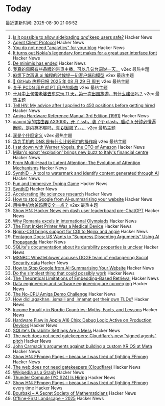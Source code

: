 # Today

最近更新时间: 2025-08-30 21:06:52

--- 
1. [Is it possible to allow sideloading *and* keep users safe?](https://shkspr.mobi/blog/2025/08/is-it-possible-to-allow-sideloading-and-keep-users-safe/) Hacker News
2. [Agent Client Protocol](https://agentclientprotocol.com/overview/introduction) Hacker News
3. [You do not need "analytics" for your blog](https://www.thisdaysportion.com/posts/contra-analytics/) Hacker News
4. [It turns out Nokia's legendary font makes for a great user interface font](https://www.osnews.com/story/143222/it-turns-out-nokias-legendary-font-makes-for-a-great-general-user-interface-font/) Hacker News
5. [De minimis has ended](https://www.washingtonpost.com/business/2025/08/30/de-minimis-tax-canceled-orders-delays/) Hacker News
6. [我真的佩服有些品牌的带货主播，可以几句台词说一天。](https://www.v2ex.com/t/1155939) v2ex 最热主题
7. [麻烦下次再说 ai 编程的时候提一句客户端和模型](https://www.v2ex.com/t/1155936) v2ex 最热主题
8. [🚀 GitHub 热榜日报 2025 年 08 月 29 日 周五](https://www.v2ex.com/t/1155917) v2ex 最热主题
9. [关于 PCDN 用户对 PT 用户的吸血](https://www.v2ex.com/t/1155893) v2ex 最热主题
10. [十月中上旬带老婆去东京玩 11 天，第一次出国旅游，有什么建议吗？](https://www.v2ex.com/t/1155885) v2ex 最热主题
11. [Tell HN: My advice after I applied to 450 positions before getting hired](https://news.ycombinator.com/item?id=45073589) Hacker News
12. [Amiga Hardware Reference Manual 3rd Edition (1991)](https://archive.org/details/amiga-hardware-reference-manual-3rd-edition) Hacker News
13. [xiaomi 家的路由器 AX3000，开了 ssh，装了个 clash，启动 5 分钟必懵逼断网，是内存不够吗，真🪝8️⃣服了。。。](https://www.v2ex.com/t/1155918) v2ex 最热主题
14. [润是个什麽定义](https://www.v2ex.com/t/1155909) v2ex 最热主题
15. [华为手机的 DNS 是有什么比较邪门的操作吗](https://www.v2ex.com/t/1155905) v2ex 最热主题
16. [I sat down with Werner Vogels, the CTO of Amazon](https://everton.xyz/i-sat-down-with-werner-vogels/) Hacker News
17. [Milan's expat 'explosion' brings new buzz to Italy's financial centre](https://www.ft.com/content/f33a01dc-f873-4c62-886f-f69562fb2e46) Hacker News
18. [From Multi-Head to Latent Attention: The Evolution of Attention Mechanisms](https://vinithavn.medium.com/from-multi-head-to-latent-attention-the-evolution-of-attention-mechanisms-64e3c0505f24) Hacker News
19. [SynthID – A tool to watermark and identify content generated through AI](https://deepmind.google/science/synthid/) Hacker News
20. [Fun and Immersive Typing Game](https://keybara.io) Hacker News
21. [SynthID](https://deepmind.google/science/synthid/) Hacker News
22. [Accelerating life sciences research](https://openai.com/index/accelerating-life-sciences-research-with-retro-biosciences/) Hacker News
23. [How to stop Google from AI-summarising your website](https://www.teruza.com/info-hub/how-to-stop-google-from-ai-summarising-your-website) Hacker News
24. [用啥手机给爸妈用安全一点？](https://www.v2ex.com/t/1155914) v2ex 最热主题
25. [Show HN: Hacker News em dash user leaderboard pre-ChatGPT](https://www.gally.net/miscellaneous/hn-em-dash-user-leaderboard.html) Hacker News
26. [Why Romania excels in international Olympiads](https://www.palladiummag.com/2025/08/29/why-romania-excels-in-international-olympiads/) Hacker News
27. [The First Inkjet Printer Was a Medical Device](https://spectrum.ieee.org/rune-elmqvist) Hacker News
28. [Nginx-CGI brings support for CGI to Nginx and angie](https://github.com/pjincz/nginx-cgi) Hacker News
29. [Pentagon Docs: US Wants to "Suppress Dissenting Arguments" Using AI Propaganda](https://theintercept.com/2025/08/25/pentagon-military-ai-propaganda-influence/) Hacker News
30. [SQLite's documentation about its durability properties is unclear](https://www.agwa.name/blog/post/sqlite_durability) Hacker News
31. [MSNBC: Whistleblower accuses DOGE team of endangering Social Security data](https://whistleblower.org/in-the-news/msnbc-whistleblower-accuses-doge-team-of-endangering-critical-social-security-data/) Hacker News
32. [How to Stop Google from AI-Summarising Your Website](https://www.teruza.com/info-hub/how-to-stop-google-from-ai-summarising-your-website) Hacker News
33. [Do the simplest thing that could possibly work](https://www.seangoedecke.com/the-simplest-thing-that-could-possibly-work/) Hacker News
34. [The Theoretical Limitations of Embedding-Based Retrieval](https://arxiv.org/abs/2508.21038) Hacker News
35. [Data engineering and software engineering are converging](https://clickhouse.com/blog/eight-principles-of-great-developer-experience-for-data-infrastructure) Hacker News
36. [The No-CPU Amiga Demo Challenge](https://github.com/askeksa/NoCpuChallenge) Hacker News
37. [How did .agakhan, .ismaili and .imamat get their own TLDs?](https://data.iana.org/TLD/tlds-alpha-by-domain.txt) Hacker News
38. [Income Equality in Nordic Countries: Myths, Facts, and Lessons](https://www.aeaweb.org/articles?id=10.1257/jel.20251636) Hacker News
39. [Hardware Flaw in Apple A16 Chip: Debug Logic Active on Production Devices](https://github.com/JGoyd/A16-FuseBypass) Hacker News
40. [SQLite's Durability Settings Are a Mess](https://www.agwa.name/blog/post/sqlite_durability) Hacker News
41. [The web does not need gatekeepers: Cloudflare’s new “signed agents” pitch](https://positiveblue.substack.com/p/the-web-does-not-need-gatekeepers) Hacker News
42. [John Carmack's arguments against building a custom XR OS at Meta](https://twitter.com/ID_AA_Carmack/status/1961172409920491849) Hacker News
43. [Show HN: FFmpeg Pages – because I was tired of fighting FFmpeg](https://ffmpegs.pages.dev/) Hacker News
44. [The web does not need gatekeepers (Cloudflare)](https://positiveblue.substack.com/p/the-web-does-not-need-gatekeepers) Hacker News
45. [Wikipedia as a Graph](https://wikigrapher.com/paths) Hacker News
46. [Thunder Compute (YC S24) Is Hiring](https://www.ycombinator.com/companies/thunder-compute/jobs/sS6QzTi-founding-developer-advocate-contract-to-hire) Hacker News
47. [Show HN: FFmpeg Pages – because I was tired of fighting FFmpeg every time](https://ffmpegs.pages.dev/) Hacker News
48. [Bourbaki – A Secret Society of Mathematicians](https://books.google.com/books/about/Bourbaki.html) Hacker News
49. [Offline-First Landscape – 2025](https://marcoapp.io/blog/offline-first-landscape) Hacker News
